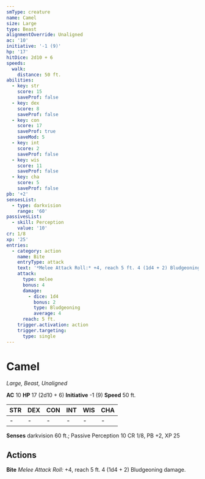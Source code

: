 ```yaml
---
smType: creature
name: Camel
size: Large
type: Beast
alignmentOverride: Unaligned
ac: '10'
initiative: '-1 (9)'
hp: '17'
hitDice: 2d10 + 6
speeds:
  walk:
    distance: 50 ft.
abilities:
  - key: str
    score: 15
    saveProf: false
  - key: dex
    score: 8
    saveProf: false
  - key: con
    score: 17
    saveProf: true
    saveMod: 5
  - key: int
    score: 2
    saveProf: false
  - key: wis
    score: 11
    saveProf: false
  - key: cha
    score: 5
    saveProf: false
pb: '+2'
sensesList:
  - type: darkvision
    range: '60'
passivesList:
  - skill: Perception
    value: '10'
cr: 1/8
xp: '25'
entries:
  - category: action
    name: Bite
    entryType: attack
    text: '*Melee Attack Roll:* +4, reach 5 ft. 4 (1d4 + 2) Bludgeoning damage.'
    attack:
      type: melee
      bonus: 4
      damage:
        - dice: 1d4
          bonus: 2
          type: Bludgeoning
          average: 4
      reach: 5 ft.
    trigger.activation: action
    trigger.targeting:
      type: single
---
```


# Camel
*Large, Beast, Unaligned*

**AC** 10
**HP** 17 (2d10 + 6)
**Initiative** -1 (9)
**Speed** 50 ft.

| STR | DEX | CON | INT | WIS | CHA |
| --- | --- | --- | --- | --- | --- |
| - | - | - | - | - | - |

**Senses** darkvision 60 ft.; Passive Perception 10
CR 1/8, PB +2, XP 25

## Actions

**Bite**
*Melee Attack Roll:* +4, reach 5 ft. 4 (1d4 + 2) Bludgeoning damage.
